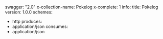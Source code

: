 swagger: "2.0"
x-collection-name: Pokelog
x-complete: 1
info:
  title: Pokelog
  version: 1.0.0
schemes:
- http
produces:
- application/json
consumes:
- application/json